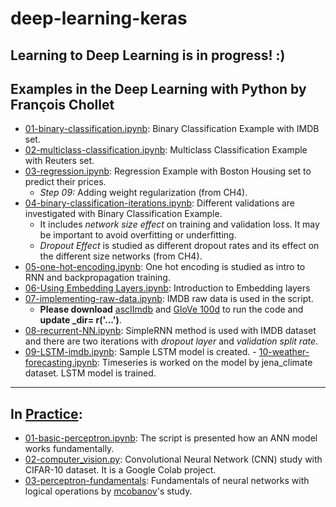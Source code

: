 # deep-learning-keras
Learning to Deep Learning is in progress! :)
---  
## Examples in the Deep Learning with Python by François Chollet
- [01-binary-classification.ipynb](https://github.com/gamzekecibas/deep-learning-keras/blob/main/01-binary-classification.ipynb): Binary Classification Example with IMDB set.     
- [02-multiclass-classification.ipynb](https://github.com/gamzekecibas/deep-learning-keras/blob/main/02-multiclass-classification.ipynb): Multiclass Classification Example with Reuters set.    
- [03-regression.ipynb](https://github.com/gamzekecibas/deep-learning-keras/blob/main/03-regression.ipynb): Regression Example with Boston Housing set to predict their prices.  
  - *Step 09:* Adding weight regularization (from CH4).  
- [04-binary-classification-iterations.ipynb](https://github.com/gamzekecibas/deep-learning-keras/blob/main/04-binary-classification-iterations.ipynb): Different validations are investigated with Binary Classification Example.  
   - It includes *network size effect* on training and validation loss. It may be important to avoid overfitting or underfitting.  
  - *Dropout Effect* is studied as different dropout rates and its effect on the different size networks (from CH4).
- [05-one-hot-encoding.ipynb](https://github.com/gamzekecibas/deep-learning-keras/blob/main/05-one-hot-encoding.ipynb): One hot encoding is studied as intro to RNN and backpropagation training.
- [06-Using Embedding Layers.ipynb](https://github.com/gamzekecibas/deep-learning-keras/blob/main/06-EmbeddingLayer.ipynb): Introduction to Embedding layers
- [07-implementing-raw-data.ipynb](https://github.com/gamzekecibas/deep-learning-keras/blob/main/07-implementing-raw-data.ipynb): IMDB raw data is used in the script.  
  -   **Please download** [ascIImdb](http://mng.bz/0tIo) and [GloVe 100d](https://www.kaggle.com/danielwillgeorge/glove6b100dtxt) to run the code and **update _dir= r('...')**.         
- [08-recurrent-NN.ipynb](https://github.com/gamzekecibas/deep-learning-keras/blob/main/08-recurrent-NN.ipynb): SimpleRNN method is used with IMDB dataset and there are two iterations with *dropout layer* and *validation split rate*.      
- [09-LSTM-imdb.ipynb](https://github.com/gamzekecibas/deep-learning-keras/blob/main/09-LSTM-imdb.ipynb): Sample LSTM model is created.  - [10-weather-forecasting.ipynb](https://github.com/gamzekecibas/deep-learning-keras/blob/main/10-weather-forecasting.ipynb): Timeseries is worked on the model by jena_climate dataset. LSTM model is trained.   
---  
## In [Practice](https://github.com/gamzekecibas/deep-learning-keras/tree/main/practice):
- [01-basic-perceptron.ipynb](https://github.com/gamzekecibas/deep-learning-keras/blob/main/practice/basic-perceptron.ipynb): The script is presented how an ANN model works fundamentally.
- [02-computer_vision.py](https://github.com/gamzekecibas/deep-learning-keras/blob/main/practice/02-computer_vision.py): Convolutional Neural Network (CNN) study with CIFAR-10 dataset. It is a Google Colab project.
- [03-perceptron-fundamentals](https://github.com/gamzekecibas/deep-learning-keras/blob/main/practice/03-perceptron-fundamentals.ipynb): Fundamentals of neural networks with logical operations by [mcobanov](https://github.com/cobanov)'s study.
